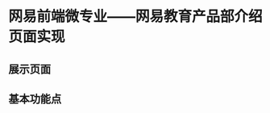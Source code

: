 # 网易前端微专业——网易教育产品部介绍页面实现
## 展示页面
[](http://115.159.97.188/NetEaseEducationProduct/index.html)
## 基本功能点
